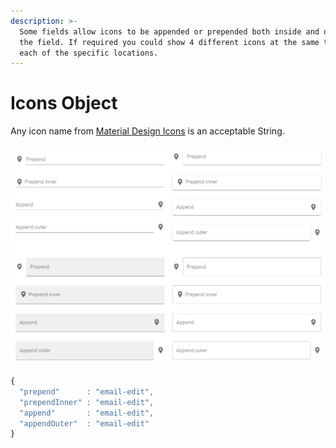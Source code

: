 ```yaml
---
description: >-
  Some fields allow icons to be appended or prepended both inside and outside of
  the field. If required you could show 4 different icons at the same time in
  each of the specific locations.
---
```


# Icons Object

Any icon name from [Material Design Icons](https://materialdesignicons.com/) is an acceptable String.

![Various placements of icons](../../../.gitbook/assets/image%20%2813%29.png)

```javascript
{
  "prepend"      : "email-edit",
  "prependInner" : "email-edit",
  "append"       : "email-edit",
  "appendOuter"  : "email-edit"
}
```

